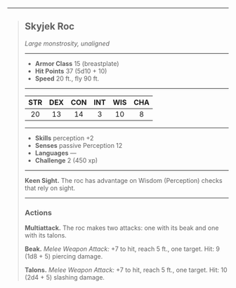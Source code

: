 ***
> ## Skyjek Roc
> *Large monstrosity, unaligned*
> 
> ***
> 
> - **Armor Class** 15 (breastplate)
> - **Hit Points** 37 (5d10 + 10)
> - **Speed** 20 ft., fly 90 ft.
> 
> ***
> 
> |STR|DEX|CON|INT|WIS|CHA|
> |:---:|:---:|:---:|:---:|:---:|:---:|
> |20|13|14|3|10|8|
> 
> ***
> 
> - **Skills** perception +2
> - **Senses** passive Perception 12
> - **Languages** —
> - **Challenge** 2 (450 xp)
> 
> ***
> 
> **Keen Sight.** The roc has advantage on Wisdom (Perception) checks that rely on sight.
> 
> ***
> 
> ### Actions
> **Multiattack.** The roc makes two attacks: one with its beak and one with its talons.
> 
> **Beak.** *Melee Weapon Attack:* +7 to hit, reach 5 ft., one target. Hit: 9 (1d8 + 5) piercing damage.
> 
> **Talons.** *Melee Weapon Attack:* +7 to hit, reach 5 ft., one target. Hit: 10 (2d4 + 5) slashing damage.